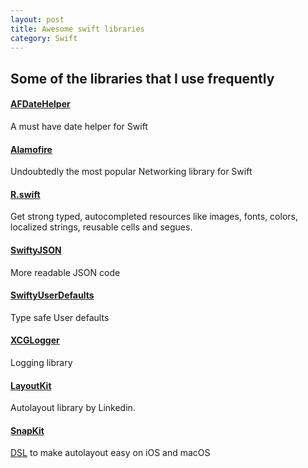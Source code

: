 ```yaml
---
layout: post
title: Awesome swift libraries
category: Swift
---
```


## Some of the libraries that I use frequently

#### [AFDateHelper](https://github.com/melvitax/AFDateHelper)
A must have date helper for Swift

#### [Alamofire](https://github.com/Alamofire/Alamofire)
Undoubtedly the most popular Networking library for Swift

#### [R.swift](https://github.com/mac-cain13/R.swift)
 Get strong typed, autocompleted resources like images, fonts, colors, localized strings, reusable cells and segues.
 
#### [SwiftyJSON](https://github.com/SwiftyJSON/SwiftyJSON)
More readable JSON code

#### [SwiftyUserDefaults](https://github.com/radex/SwiftyUserDefaults)
Type safe User defaults

#### [XCGLogger](https://github.com/DaveWoodCom/XCGLogger)
Logging library

#### [LayoutKit](https://github.com/linkedin/LayoutKit)
Autolayout library by Linkedin.

#### [SnapKit](https://github.com/SnapKit/SnapKit)
[DSL](https://en.wikipedia.org/wiki/Domain-specific_language) to make autolayout easy on iOS and macOS